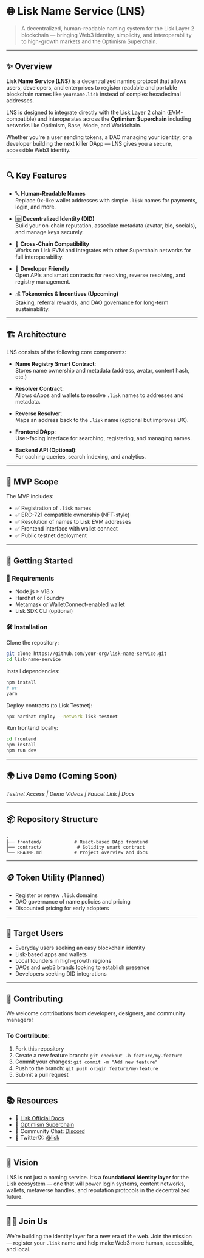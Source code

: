 # 🌐 Lisk Name Service (LNS)

> A decentralized, human-readable naming system for the Lisk Layer 2 blockchain — bringing Web3 identity, simplicity, and interoperability to high-growth markets and the Optimism Superchain.

---

## ✨ Overview

**Lisk Name Service (LNS)** is a decentralized naming protocol that allows users, developers, and enterprises to register readable and portable blockchain names like `yourname.lisk` instead of complex hexadecimal addresses.

LNS is designed to integrate directly with the Lisk Layer 2 chain (EVM-compatible) and interoperates across the **Optimism Superchain** including networks like Optimism, Base, Mode, and Worldchain.

Whether you're a user sending tokens, a DAO managing your identity, or a developer building the next killer DApp — LNS gives you a secure, accessible Web3 identity.

---

## 🔍 Key Features

- 🔤 **Human-Readable Names**  
  Replace 0x-like wallet addresses with simple `.lisk` names for payments, login, and more.

- 🆔 **Decentralized Identity (DID)**  
  Build your on-chain reputation, associate metadata (avatar, bio, socials), and manage keys securely.

- 🔗 **Cross-Chain Compatibility**  
  Works on Lisk EVM and integrates with other Superchain networks for full interoperability.

- 🧩 **Developer Friendly**  
  Open APIs and smart contracts for resolving, reverse resolving, and registry management.

- 💰 **Tokenomics & Incentives (Upcoming)**  
  Staking, referral rewards, and DAO governance for long-term sustainability.

---

## 🏗️ Architecture

LNS consists of the following core components:

- **Name Registry Smart Contract**:  
  Stores name ownership and metadata (address, avatar, content hash, etc.)

- **Resolver Contract**:  
  Allows dApps and wallets to resolve `.lisk` names to addresses and metadata.

- **Reverse Resolver**:  
  Maps an address back to the `.lisk` name (optional but improves UX).

- **Frontend DApp**:  
  User-facing interface for searching, registering, and managing names.

- **Backend API (Optional)**:  
  For caching queries, search indexing, and analytics.

---

## 🧪 MVP Scope

The MVP includes:

- ✅ Registration of `.lisk` names
- ✅ ERC-721 compatible ownership (NFT-style)
- ✅ Resolution of names to Lisk EVM addresses
- ✅ Frontend interface with wallet connect
- ✅ Public testnet deployment

---

## 🚀 Getting Started

### 🔧 Requirements

- Node.js ≥ v18.x
- Hardhat or Foundry
- Metamask or WalletConnect-enabled wallet
- Lisk SDK CLI (optional)

### 🛠️ Installation

Clone the repository:

```bash
git clone https://github.com/your-org/lisk-name-service.git
cd lisk-name-service
```

Install dependencies:

```bash
npm install
# or
yarn
```

Deploy contracts (to Lisk Testnet):

```bash
npx hardhat deploy --network lisk-testnet
```

Run frontend locally:

```bash
cd frontend
npm install
npm run dev
```

---

## 🌍 Live Demo (Coming Soon)
*Testnet Access | Demo Videos | Faucet Link | Docs*

---

## 📦 Repository Structure

```
.        
├── frontend/            # React-based DApp frontend
├── contract/             # Solidity smart contract
└── README.md            # Project overview and docs
```

---

## 🪙 Token Utility (Planned)

* Register or renew `.lisk` domains
* DAO governance of name policies and pricing
* Discounted pricing for early adopters

---

## 👥 Target Users

* Everyday users seeking an easy blockchain identity
* Lisk-based apps and wallets
* Local founders in high-growth regions
* DAOs and web3 brands looking to establish presence
* Developers seeking DID integrations

---

## 🤝 Contributing

We welcome contributions from developers, designers, and community managers!

### To Contribute:

1. Fork this repository
2. Create a new feature branch: `git checkout -b feature/my-feature`
3. Commit your changes: `git commit -m "Add new feature"`
4. Push to the branch: `git push origin feature/my-feature`
5. Submit a pull request


---

## 📚 Resources

* 📘 [Lisk Official Docs](https://lisk.com/documentation)
* 📘 [Optimism Superchain](https://optimism.io/superchain)
* 💬 Community Chat: [Discord](https://discord.gg/lisk)
* 📢 Twitter/X: [@lisk](https://twitter.com/liskhq)

---

## 🧠 Vision

LNS is not just a naming service. It’s a **foundational identity layer** for the Lisk ecosystem — one that will power login systems, content networks, wallets, metaverse handles, and reputation protocols in the decentralized future.


---

## 🧑‍🚀 Join Us

We’re building the identity layer for a new era of the web. Join the mission — register your `.lisk` name and help make Web3 more human, accessible, and local.

